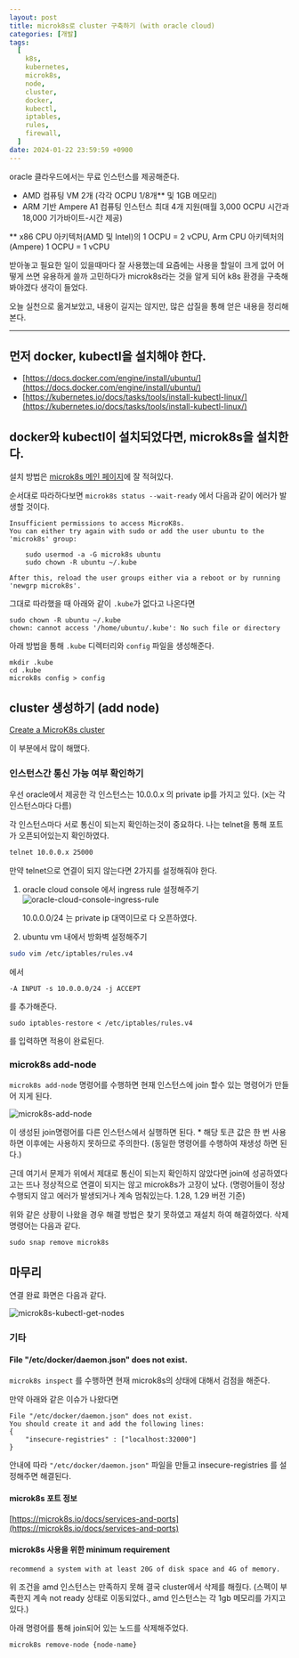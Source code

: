 ```yaml
---
layout: post
title: microk8s로 cluster 구축하기 (with oracle cloud)
categories: [개발]
tags:
  [
    k8s,
    kubernetes,
    microk8s,
    node,
    cluster,
    docker,
    kubectl,
    iptables,
    rules,
    firewall,
  ]
date: 2024-01-22 23:59:59 +0900
---
```


oracle 클라우드에서는 무료 인스턴스를 제공해준다.

- AMD 컴퓨팅 VM 2개 (각각 OCPU 1/8개\*\* 및 1GB 메모리)
- ARM 기반 Ampere A1 컴퓨팅 인스턴스 최대 4개 지원(매월 3,000 OCPU 시간과 18,000 기가바이트-시간 제공)

\*\* x86 CPU 아키텍처(AMD 및 Intel)의 1 OCPU = 2 vCPU, Arm CPU 아키텍처의 (Ampere) 1 OCPU = 1 vCPU

받아놓고 필요한 일이 있을때마다 잘 사용했는데 요즘에는 사용을 할일이 크게 없어 어떻게 쓰면 유용하게 쓸까 고민하다가 microk8s라는 것을 알게 되어 k8s 환경을 구축해봐야겠다 생각이 들었다.

오늘 실천으로 옮겨보았고, 내용이 길지는 않지만, 많은 삽질을 통해 얻은 내용을 정리해본다.

---

## 먼저 docker, kubectl을 설치해야 한다.

- [https://docs.docker.com/engine/install/ubuntu/](https://docs.docker.com/engine/install/ubuntu/)
- [https://kubernetes.io/docs/tasks/tools/install-kubectl-linux/](https://kubernetes.io/docs/tasks/tools/install-kubectl-linux/)

## docker와 kubectl이 설치되었다면, microk8s을 설치한다.

설치 방법은 [microk8s 메인 페이지](https://microk8s.io/#install-microk8s)에 잘 적혀있다.

순서대로 따라하다보면 `microk8s status --wait-ready` 에서 다음과 같이 에러가 발생할 것이다.

```
Insufficient permissions to access MicroK8s.
You can either try again with sudo or add the user ubuntu to the 'microk8s' group:

    sudo usermod -a -G microk8s ubuntu
    sudo chown -R ubuntu ~/.kube

After this, reload the user groups either via a reboot or by running 'newgrp microk8s'.
```

그대로 따라했을 때 아래와 같이 `.kube`가 없다고 나온다면

```
sudo chown -R ubuntu ~/.kube
chown: cannot access '/home/ubuntu/.kube': No such file or directory
```

아래 방법을 통해 `.kube` 디렉터리와 `config` 파일을 생성해준다.

```
mkdir .kube
cd .kube
microk8s config > config
```

## cluster 생성하기 (add node)

[Create a MicroK8s cluster](https://microk8s.io/docs/clustering)

이 부분에서 많이 해맸다.

### 인스턴스간 통신 가능 여부 확인하기

우선 oracle에서 제공한 각 인스턴스는 10.0.0.x 의 private ip를 가지고 있다. (x는 각 인스턴스마다 다름)

각 인스턴스마다 서로 통신이 되는지 확인하는것이 중요하다.
나는 telnet을 통해 포트가 오픈되어있는지 확인하였다.

```sh
telnet 10.0.0.x 25000
```

만약 telnet으로 연결이 되지 않는다면 2가지를 설정해줘야 한다.

1. oracle cloud console 에서 ingress rule 설정해주기
   ![oracle-cloud-console-ingress-rule](/assets/images/2024-01-22-microk8s/oracle-cloud-console-ingress-rule.png)

   10.0.0.0/24 는 private ip 대역이므로 다 오픈하였다.

2. ubuntu vm 내에서 방화벽 설정해주기

```sh
sudo vim /etc/iptables/rules.v4
```

에서

```
-A INPUT -s 10.0.0.0/24 -j ACCEPT
```

를 추가해준다.

```
sudo iptables-restore < /etc/iptables/rules.v4
```

를 입력하면 적용이 완료된다.

### microk8s add-node

`microk8s add-node` 명령어를 수행하면 현재 인스턴스에 join 할수 있는 명령어가 만들어 지게 된다.

![microk8s-add-node](/assets/images/2024-01-22-microk8s/microk8s-add-node.png)

이 생성된 join명령어를 다른 인스턴스에서 실행하면 된다.
\* 해당 토큰 값은 한 번 사용하면 이후에는 사용하지 못하므로 주의한다. (동일한 명령어를 수행하여 재생성 하면 된다.)

근데 여기서 문제가 위에서 제대로 통신이 되는지 확인하지 않았다면
join에 성공하였다고는 뜨나 정상적으로 연결이 되지는 않고 microk8s가 고장이 났다.
(명령어들이 정상 수행되지 않고 에러가 발생되거나 계속 멈춰있는다. 1.28, 1.29 버전 기준)

위와 같은 상황이 나왔을 경우 해결 방법은 찾기 못하였고 재설치 하여 해결하였다.
삭제 명령어는 다음과 같다.

```
sudo snap remove microk8s
```

## 마무리

연결 완료 화면은 다음과 같다.

![microk8s-kubectl-get-nodes](/assets/images/2024-01-22-microk8s/microk8s-kubectl-get-nodes.png)

### 기타

#### File "/etc/docker/daemon.json" does not exist.

`microk8s inspect` 를 수행하면 현재 microk8s의 상태에 대해서 검점을 해준다.

만약 아래와 같은 이슈가 나왔다면

```
File "/etc/docker/daemon.json" does not exist.
You should create it and add the following lines:
{
    "insecure-registries" : ["localhost:32000"]
}
```

안내에 따라 `"/etc/docker/daemon.json"` 파일을 만들고 insecure-registries 를 설정해주면 해결된다.

#### microk8s 포트 정보

[https://microk8s.io/docs/services-and-ports](https://microk8s.io/docs/services-and-ports)

#### microk8s 사용을 위한 minimum requirement

`recommend a system with at least 20G of disk space and 4G of memory.`

위 조건을 amd 인스턴스는 만족하지 못해 결국 cluster에서 삭제를 해줬다.
(스펙이 부족한지 계속 not ready 상태로 이동되었다., amd 인스턴스는 각 1gb 메모리를 가지고 있다.)

아래 명령어를 통해 join되어 있는 노드를 삭제해주었다.

```
microk8s remove-node {node-name}
```
